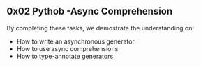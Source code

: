 ## 0x02 Pythob -Async Comprehension

By completing these tasks, we demostrate the understanding on:
- How to write an asynchronous generator
- How to use async comprehensions
- How to type-annotate generators
